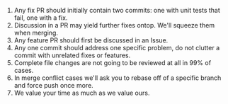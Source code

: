 1. Any fix PR should initially contain two commits: one with unit tests that fail, one with a fix.
1. Discussion in a PR may yield further fixes ontop. We'll squeeze them when merging.
1. Any feature PR should first be discussed in an Issue.
1. Any one commit should address one specific problem, do not clutter a commit with unrelated fixes or features.
1. Complete file changes are not going to be reviewed at all in 99% of cases.
1. In merge conflict cases we'll ask you to rebase off of a specific branch and force push once more.
1. We value your time as much as we value ours.
